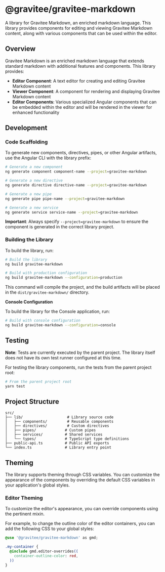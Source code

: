# @gravitee/gravitee-markdown

A library for Gravitee Markdown, an enriched markdown language. This library provides components for editing and viewing Gravitee Markdown content, along with various components that can be used within the editor.

## Overview

Gravitee Markdown is an enriched markdown language that extends standard markdown with additional features and components. This library provides:

- **Editor Component**: A text editor for creating and editing Gravitee Markdown content
- **Viewer Component**: A component for rendering and displaying Gravitee Markdown content
- **Editor Components**: Various specialized Angular components that can be embedded within the editor and will be rendered in the viewer for enhanced functionality

## Development

### Code Scaffolding

To generate new components, directives, pipes, or other Angular artifacts, use the Angular CLI with the library prefix:

```bash
# Generate a new component
ng generate component component-name --project=gravitee-markdown

# Generate a new directive
ng generate directive directive-name --project=gravitee-markdown

# Generate a new pipe
ng generate pipe pipe-name --project=gravitee-markdown

# Generate a new service
ng generate service service-name --project=gravitee-markdown
```

**Important**: Always specify `--project=gravitee-markdown` to ensure the component is generated in the correct library project.

### Building the Library

To build the library, run:

```bash
# Build the library
ng build gravitee-markdown

# Build with production configuration
ng build gravitee-markdown --configuration=production
```

This command will compile the project, and the build artifacts will be placed in the `dist/gravitee-markdown/` directory.

**Console Configuration**

To build the library for the Console application, run:

```bash
# Build with console configuration
ng build gravitee-markdown --configuration=console
```

## Testing

**Note**: Tests are currently executed by the parent project. The library itself does not have its own test runner configured at this time.

For testing the library components, run the tests from the parent project root:

```bash
# From the parent project root
yarn test
```

## Project Structure

```
src/
├── lib/                    # Library source code
│   ├── components/         # Reusable components
│   ├── directives/         # Custom directives
│   ├── pipes/             # Custom pipes
│   ├── services/          # Shared services
│   └── types/             # TypeScript type definitions
├── public-api.ts          # Public API exports
└── index.ts               # Library entry point
```

## Theming

The library supports theming through CSS variables. You can customize the appearance of the components by overriding the default CSS variables in your application's global styles.

### Editor Theming
To customize the editor's appearance, you can override components using the pertinent mixin. 

For example, to change the outline color of the editor containers, you can add the following CSS to your global styles:

```css
@use '@gravitee/gravitee-markdown' as gmd;

.my-container {
  @include gmd.editor-overrides((
    container-outline-color: red,
  ))
}

```
